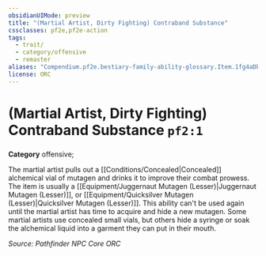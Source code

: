 ```yaml
---
obsidianUIMode: preview
title: "(Martial Artist, Dirty Fighting) Contraband Substance"
cssclasses: pf2e,pf2e-action
tags:
  - trait/
  - category/offensive
  - remaster
aliases: "Compendium.pf2e.bestiary-family-ability-glossary.Item.1fg4aDbE5LCJVkqL"
license: ORC
---
```

# (Martial Artist, Dirty Fighting) Contraband Substance `pf2:1`

### 

**Category** offensive; 




The martial artist pulls out a [[Conditions/Concealed|Concealed]] alchemical vial of mutagen and drinks it to improve their combat prowess. The item is usually a [[Equipment/Juggernaut Mutagen (Lesser)|Juggernaut Mutagen (Lesser)]], or [[Equipment/Quicksilver Mutagen (Lesser)|Quicksilver Mutagen (Lesser)]]. This ability can't be used again until the martial artist has time to acquire and hide a new mutagen. Some martial artists use concealed small vials, but others hide a syringe or soak the alchemical liquid into a garment they can put in their mouth.

*Source: Pathfinder NPC Core*
*ORC*